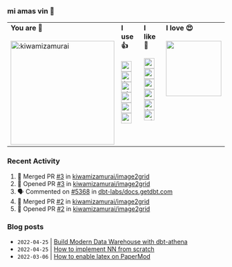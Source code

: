 ### mi amas vin 👋

<table>
  <tr>
    <td valign="top" width="25%">
      <b>You are 📣</b><br><br>
      <img width="240" src="https://count.getloli.com/get/@:kiwamizamurai?theme=rule34" alt=":kiwamizamurai" />
    </td>
    <td valign="top" width="25%">
      <b>I use 👍</b><br><br>
      <!-- starts -->
      <div>
        <img src="https://cdn.jsdelivr.net/npm/simple-icons@11.13.0/icons/python.svg" width=24 alt=":python" />
        <img src="https://cdn.jsdelivr.net/npm/simple-icons@11.13.0/icons/kubernetes.svg" width=24 alt=":kubernetes" />
        <img src="https://cdn.jsdelivr.net/npm/simple-icons@11.13.0/icons/dbt.svg" width=24 alt=":dbt" />
        <br>
        <img src="https://cdn.jsdelivr.net/npm/simple-icons@11.13.0/icons/googlecloud.svg" width=24 alt=":googlecloud" />
        <img src="https://cdn.jsdelivr.net/npm/simple-icons@11.13.0/icons/amazonaws.svg" width=24 alt=":amazonaws" />
        <img src="https://cdn.jsdelivr.net/npm/simple-icons@11.13.0/icons/terraform.svg" width=24 alt=":terraform" />
        <br>
        </div>
      <!-- ends -->
    </td>
    <td valign="top" width="25%">
      <b>I like 👀</b><br><br>
      <!-- starts -->
      <div>
        <img src="https://cdn.jsdelivr.net/npm/simple-icons@11.13.0/icons/proxmox.svg" width=24 alt=":proxmox" />
        <img src="https://cdn.jsdelivr.net/npm/simple-icons@11.13.0/icons/observable.svg" width=24 alt=":observable" />
        <img src="https://cdn.jsdelivr.net/npm/simple-icons@11.13.0/icons/ubiquiti.svg" width=24 alt=":ubiquiti" />
        <br>
        <img src="https://cdn.jsdelivr.net/npm/simple-icons@11.13.0/icons/snowflake.svg" width=24 alt=":snowflake" />
        <img src="https://cdn.jsdelivr.net/npm/simple-icons@11.13.0/icons/latex.svg" width=24 alt=":latex" />
        <img src="https://cdn.jsdelivr.net/npm/simple-icons@11.13.0/icons/cloudflare.svg" width=24 alt=":cloudflare" />
      </div>
      <!-- ends -->
    </td>
    <td valign="top" width="25%">
      <b>I love 😍</b><br><br>
      <!-- starts -->
      <a href="https://twitter.com/dailycraftkbd"> <img src="https://cdn.shopify.com/s/files/1/0576/3366/9317/products/8c23075b-08fe-4f9f-beb2-5006f205050a_base_resized_940x.jpg?v=1629955229" width="128"/> </a>
      <!-- ends -->
    </td>
  </tr>
</table>

### Recent Activity

<!--START_SECTION:activity-->
1. 🎉 Merged PR [#3](https://github.com/kiwamizamurai/image2grid/pull/3) in [kiwamizamurai/image2grid](https://github.com/kiwamizamurai/image2grid)
2. 💪 Opened PR [#3](https://github.com/kiwamizamurai/image2grid/pull/3) in [kiwamizamurai/image2grid](https://github.com/kiwamizamurai/image2grid)
3. 🗣 Commented on [#5368](https://github.com/dbt-labs/docs.getdbt.com/pull/5368#issuecomment-2094037155) in [dbt-labs/docs.getdbt.com](https://github.com/dbt-labs/docs.getdbt.com)
4. 🎉 Merged PR [#2](https://github.com/kiwamizamurai/image2grid/pull/2) in [kiwamizamurai/image2grid](https://github.com/kiwamizamurai/image2grid)
5. 💪 Opened PR [#2](https://github.com/kiwamizamurai/image2grid/pull/2) in [kiwamizamurai/image2grid](https://github.com/kiwamizamurai/image2grid)
<!--END_SECTION:activity-->

### Blog posts
<!-- BLOG-POST-LIST:START -->
- `2022-04-25` | [Build Modern Data Warehouse with dbt-athena](https://kiwamizamurai.github.io/posts/2022-08-25/)  
- `2022-04-25` | [How to implement NN from scratch](https://kiwamizamurai.github.io/posts/2022-04-25/)  
- `2022-03-06` | [How to enable latex on PaperMod](https://kiwamizamurai.github.io/posts/2022-03-06/)  

<!-- BLOG-POST-LIST:END -->

